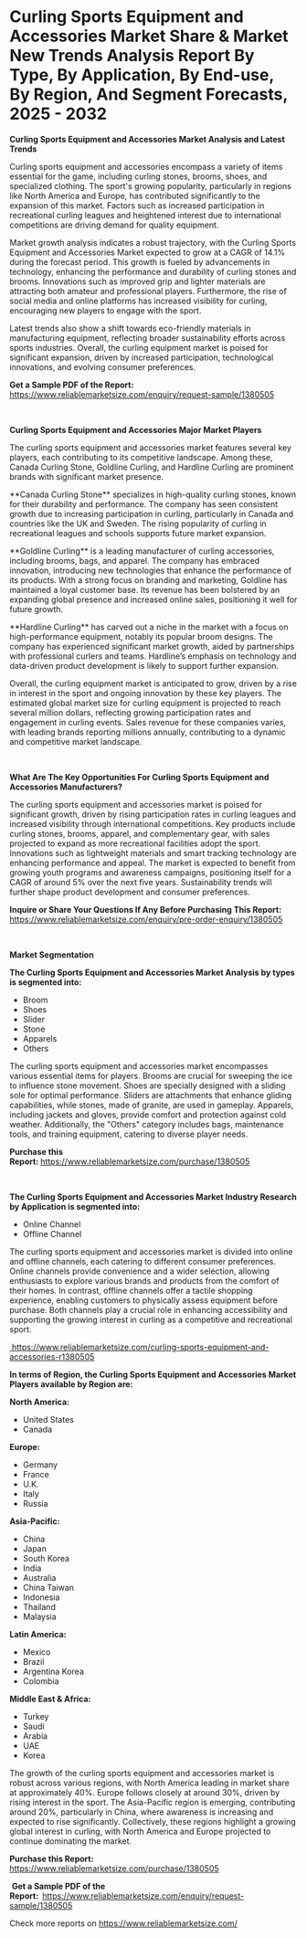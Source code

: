 <p><h1>Curling Sports Equipment and Accessories Market Share & Market New Trends Analysis Report By Type, By Application, By End-use, By Region, And Segment Forecasts, 2025 - 2032</h1></p><p><strong>Curling Sports Equipment and Accessories Market Analysis and Latest Trends</strong></p>
<p><p>Curling sports equipment and accessories encompass a variety of items essential for the game, including curling stones, brooms, shoes, and specialized clothing. The sport's growing popularity, particularly in regions like North America and Europe, has contributed significantly to the expansion of this market. Factors such as increased participation in recreational curling leagues and heightened interest due to international competitions are driving demand for quality equipment.</p><p>Market growth analysis indicates a robust trajectory, with the Curling Sports Equipment and Accessories Market expected to grow at a CAGR of 14.1% during the forecast period. This growth is fueled by advancements in technology, enhancing the performance and durability of curling stones and brooms. Innovations such as improved grip and lighter materials are attracting both amateur and professional players. Furthermore, the rise of social media and online platforms has increased visibility for curling, encouraging new players to engage with the sport.</p><p>Latest trends also show a shift towards eco-friendly materials in manufacturing equipment, reflecting broader sustainability efforts across sports industries. Overall, the curling equipment market is poised for significant expansion, driven by increased participation, technological innovations, and evolving consumer preferences.</p></p>
<p><strong>Get a Sample PDF of the Report:&nbsp;</strong> <a href="https://www.reliablemarketsize.com/enquiry/request-sample/1380505?utm_campaign=2242&utm_medium=2&utm_source=Github&utm_content=ia&utm_term=09022025&utm_id=curling-sports-equipment-and-accessories">https://www.reliablemarketsize.com/enquiry/request-sample/1380505</a></p>
<p>&nbsp;</p>
<p><strong>Curling Sports Equipment and Accessories Major Market Players</strong></p>
<p><p>The curling sports equipment and accessories market features several key players, each contributing to its competitive landscape. Among these, Canada Curling Stone, Goldline Curling, and Hardline Curling are prominent brands with significant market presence.</p><p>**Canada Curling Stone** specializes in high-quality curling stones, known for their durability and performance. The company has seen consistent growth due to increasing participation in curling, particularly in Canada and countries like the UK and Sweden. The rising popularity of curling in recreational leagues and schools supports future market expansion. </p><p>**Goldline Curling** is a leading manufacturer of curling accessories, including brooms, bags, and apparel. The company has embraced innovation, introducing new technologies that enhance the performance of its products. With a strong focus on branding and marketing, Goldline has maintained a loyal customer base. Its revenue has been bolstered by an expanding global presence and increased online sales, positioning it well for future growth.</p><p>**Hardline Curling** has carved out a niche in the market with a focus on high-performance equipment, notably its popular broom designs. The company has experienced significant market growth, aided by partnerships with professional curlers and teams. Hardline’s emphasis on technology and data-driven product development is likely to support further expansion.</p><p>Overall, the curling equipment market is anticipated to grow, driven by a rise in interest in the sport and ongoing innovation by these key players. The estimated global market size for curling equipment is projected to reach several million dollars, reflecting growing participation rates and engagement in curling events. Sales revenue for these companies varies, with leading brands reporting millions annually, contributing to a dynamic and competitive market landscape.</p></p>
<p>&nbsp;</p>
<p><strong>What Are The Key Opportunities For Curling Sports Equipment and Accessories Manufacturers?</strong></p>
<p><p>The curling sports equipment and accessories market is poised for significant growth, driven by rising participation rates in curling leagues and increased visibility through international competitions. Key products include curling stones, brooms, apparel, and complementary gear, with sales projected to expand as more recreational facilities adopt the sport. Innovations such as lightweight materials and smart tracking technology are enhancing performance and appeal. The market is expected to benefit from growing youth programs and awareness campaigns, positioning itself for a CAGR of around 5% over the next five years. Sustainability trends will further shape product development and consumer preferences.</p></p>
<p><strong>Inquire or Share Your Questions If Any Before Purchasing This Report:</strong> <a href="https://www.reliablemarketsize.com/enquiry/pre-order-enquiry/1380505?utm_campaign=2242&utm_medium=2&utm_source=Github&utm_content=ia&utm_term=09022025&utm_id=curling-sports-equipment-and-accessories">https://www.reliablemarketsize.com/enquiry/pre-order-enquiry/1380505</a></p>
<p>&nbsp;</p>
<p><strong>Market Segmentation</strong></p>
<p><strong>The Curling Sports Equipment and Accessories Market Analysis by types is segmented into:</strong></p>
<p><ul><li>Broom</li><li>Shoes</li><li>Slider</li><li>Stone</li><li>Apparels</li><li>Others</li></ul></p>
<p><p>The curling sports equipment and accessories market encompasses various essential items for players. Brooms are crucial for sweeping the ice to influence stone movement. Shoes are specially designed with a sliding sole for optimal performance. Sliders are attachments that enhance gliding capabilities, while stones, made of granite, are used in gameplay. Apparels, including jackets and gloves, provide comfort and protection against cold weather. Additionally, the "Others" category includes bags, maintenance tools, and training equipment, catering to diverse player needs.</p></p>
<p><strong>Purchase this Report:&nbsp;</strong><a href="https://www.reliablemarketsize.com/purchase/1380505?utm_campaign=2242&utm_medium=2&utm_source=Github&utm_content=ia&utm_term=09022025&utm_id=curling-sports-equipment-and-accessories">https://www.reliablemarketsize.com/purchase/1380505</a></p>
<p>&nbsp;</p>
<p><strong>The Curling Sports Equipment and Accessories Market Industry Research by Application is segmented into:</strong></p>
<p><ul><li>Online Channel</li><li>Offline Channel</li></ul></p>
<p><p>The curling sports equipment and accessories market is divided into online and offline channels, each catering to different consumer preferences. Online channels provide convenience and a wider selection, allowing enthusiasts to explore various brands and products from the comfort of their homes. In contrast, offline channels offer a tactile shopping experience, enabling customers to physically assess equipment before purchase. Both channels play a crucial role in enhancing accessibility and supporting the growing interest in curling as a competitive and recreational sport.</p></p>
<p><a href="https://www.reliablemarketsize.com/curling-sports-equipment-and-accessories-r1380505?utm_campaign=2242&utm_medium=2&utm_source=Github&utm_content=ia&utm_term=09022025&utm_id=curling-sports-equipment-and-accessories">&nbsp;https://www.reliablemarketsize.com/curling-sports-equipment-and-accessories-r1380505</a></p>
<p><strong>In terms of Region, the Curling Sports Equipment and Accessories Market Players available by Region are:</strong></p>
<p>
    <p> <strong> North America: </strong>
        <ul>
            <li>United States</li>
            <li>Canada</li>
        </ul>
        </p> 
    <p> <strong> Europe: </strong>
        <ul>
            <li>Germany</li>
            <li>France</li>
            <li>U.K.</li>
            <li>Italy</li>
            <li>Russia</li>
        </ul>
        </p> 
    <p> <strong> Asia-Pacific: </strong>
        <ul>
            <li>China</li>
            <li>Japan</li>
            <li>South Korea</li>
            <li>India</li>
            <li>Australia</li>
            <li>China Taiwan</li>
            <li>Indonesia</li>
            <li>Thailand</li>
            <li>Malaysia</li>
        </ul>
        </p> 
    <p> <strong> Latin America: </strong>
        <ul>
            <li>Mexico</li>
            <li>Brazil</li>
            <li>Argentina Korea</li>
            <li>Colombia</li>
        </ul>
        </p> 
    <p> <strong> Middle East & Africa: </strong>
        <ul>
            <li>Turkey</li>
            <li>Saudi</li>
            <li>Arabia</li>
            <li>UAE</li>
            <li>Korea</li>
        </ul>
    </p>
    </p>
<p><p>The growth of the curling sports equipment and accessories market is robust across various regions, with North America leading in market share at approximately 40%. Europe follows closely at around 30%, driven by rising interest in the sport. The Asia-Pacific region is emerging, contributing around 20%, particularly in China, where awareness is increasing and expected to rise significantly. Collectively, these regions highlight a growing global interest in curling, with North America and Europe projected to continue dominating the market.</p></p>
<p><strong>Purchase this Report: </strong><a href="https://www.reliablemarketsize.com/purchase/1380505?utm_campaign=2242&utm_medium=2&utm_source=Github&utm_content=ia&utm_term=09022025&utm_id=curling-sports-equipment-and-accessories">https://www.reliablemarketsize.com/purchase/1380505</a></p>
<p>&nbsp;<strong>Get a Sample PDF of the Report:&nbsp;&nbsp;</strong><a href="https://www.reliablemarketsize.com/enquiry/request-sample/1380505?utm_campaign=2242&utm_medium=2&utm_source=Github&utm_content=ia&utm_term=09022025&utm_id=curling-sports-equipment-and-accessories">https://www.reliablemarketsize.com/enquiry/request-sample/1380505</a></p>
<p><strong></strong></p>
<p>Check more reports on <a href="https://www.reliablemarketsize.com/?utm_campaign=2242&utm_medium=2&utm_source=Github&utm_content=ia&utm_term=09022025&utm_id=curling-sports-equipment-and-accessories">https://www.reliablemarketsize.com/</a></p>